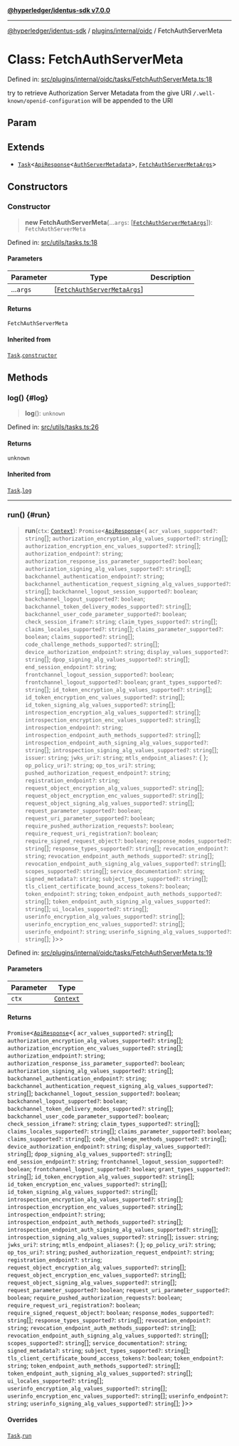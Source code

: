 [**@hyperledger/identus-sdk v7.0.0**](../../../../README.md)

***

[@hyperledger/identus-sdk](../../../../README.md) / [plugins/internal/oidc](../README.md) / FetchAuthServerMeta

# Class: FetchAuthServerMeta

Defined in: [src/plugins/internal/oidc/tasks/FetchAuthServerMeta.ts:18](https://github.com/hyperledger/identus-edge-agent-sdk-ts/blob/96423ee84b124a31ce63036d9d623d1cb73a13c2/src/plugins/internal/oidc/tasks/FetchAuthServerMeta.ts#L18)

try to retrieve Authorization Server Metadata from the give URI
`/.well-known/openid-configuration` will be appended to the URI

## Param

## Extends

- [`Task`](../../../../overview/namespaces/Utils/classes/Task.md)\<[`ApiResponse`](../../../../overview/namespaces/Domain/classes/ApiResponse.md)\<[`AuthServerMetadata`](../type-aliases/AuthServerMetadata.md)\>, [`FetchAuthServerMetaArgs`](../interfaces/FetchAuthServerMetaArgs.md)\>

## Constructors

### Constructor

> **new FetchAuthServerMeta**(...`args`: \[[`FetchAuthServerMetaArgs`](../interfaces/FetchAuthServerMetaArgs.md)\]): `FetchAuthServerMeta`

Defined in: [src/utils/tasks.ts:18](https://github.com/hyperledger/identus-edge-agent-sdk-ts/blob/96423ee84b124a31ce63036d9d623d1cb73a13c2/src/utils/tasks.ts#L18)

#### Parameters

| Parameter | Type | Description |
| ------ | ------ | ------ |
| ...`args` | \[[`FetchAuthServerMetaArgs`](../interfaces/FetchAuthServerMetaArgs.md)\] |  |

#### Returns

`FetchAuthServerMeta`

#### Inherited from

[`Task`](../../../../overview/namespaces/Utils/classes/Task.md).[`constructor`](../../../../overview/namespaces/Utils/classes/Task.md#constructor)

## Methods

### log() {#log}

> **log**(): `unknown`

Defined in: [src/utils/tasks.ts:26](https://github.com/hyperledger/identus-edge-agent-sdk-ts/blob/96423ee84b124a31ce63036d9d623d1cb73a13c2/src/utils/tasks.ts#L26)

#### Returns

`unknown`

#### Inherited from

[`Task`](../../../../overview/namespaces/Utils/classes/Task.md).[`log`](../../../../overview/namespaces/Utils/classes/Task.md#log)

***

### run() {#run}

> **run**(`ctx`: [`Context`](../type-aliases/Context.md)): `Promise`\<[`ApiResponse`](../../../../overview/namespaces/Domain/classes/ApiResponse.md)\<\{ `acr_values_supported?`: `string`[]; `authorization_encryption_alg_values_supported?`: `string`[]; `authorization_encryption_enc_values_supported?`: `string`[]; `authorization_endpoint?`: `string`; `authorization_response_iss_parameter_supported?`: `boolean`; `authorization_signing_alg_values_supported?`: `string`[]; `backchannel_authentication_endpoint?`: `string`; `backchannel_authentication_request_signing_alg_values_supported?`: `string`[]; `backchannel_logout_session_supported?`: `boolean`; `backchannel_logout_supported?`: `boolean`; `backchannel_token_delivery_modes_supported?`: `string`[]; `backchannel_user_code_parameter_supported?`: `boolean`; `check_session_iframe?`: `string`; `claim_types_supported?`: `string`[]; `claims_locales_supported?`: `string`[]; `claims_parameter_supported?`: `boolean`; `claims_supported?`: `string`[]; `code_challenge_methods_supported?`: `string`[]; `device_authorization_endpoint?`: `string`; `display_values_supported?`: `string`[]; `dpop_signing_alg_values_supported?`: `string`[]; `end_session_endpoint?`: `string`; `frontchannel_logout_session_supported?`: `boolean`; `frontchannel_logout_supported?`: `boolean`; `grant_types_supported?`: `string`[]; `id_token_encryption_alg_values_supported?`: `string`[]; `id_token_encryption_enc_values_supported?`: `string`[]; `id_token_signing_alg_values_supported?`: `string`[]; `introspection_encryption_alg_values_supported?`: `string`[]; `introspection_encryption_enc_values_supported?`: `string`[]; `introspection_endpoint?`: `string`; `introspection_endpoint_auth_methods_supported?`: `string`[]; `introspection_endpoint_auth_signing_alg_values_supported?`: `string`[]; `introspection_signing_alg_values_supported?`: `string`[]; `issuer`: `string`; `jwks_uri?`: `string`; `mtls_endpoint_aliases?`: \{ \}; `op_policy_uri?`: `string`; `op_tos_uri?`: `string`; `pushed_authorization_request_endpoint?`: `string`; `registration_endpoint?`: `string`; `request_object_encryption_alg_values_supported?`: `string`[]; `request_object_encryption_enc_values_supported?`: `string`[]; `request_object_signing_alg_values_supported?`: `string`[]; `request_parameter_supported?`: `boolean`; `request_uri_parameter_supported?`: `boolean`; `require_pushed_authorization_requests?`: `boolean`; `require_request_uri_registration?`: `boolean`; `require_signed_request_object?`: `boolean`; `response_modes_supported?`: `string`[]; `response_types_supported?`: `string`[]; `revocation_endpoint?`: `string`; `revocation_endpoint_auth_methods_supported?`: `string`[]; `revocation_endpoint_auth_signing_alg_values_supported?`: `string`[]; `scopes_supported?`: `string`[]; `service_documentation?`: `string`; `signed_metadata?`: `string`; `subject_types_supported?`: `string`[]; `tls_client_certificate_bound_access_tokens?`: `boolean`; `token_endpoint?`: `string`; `token_endpoint_auth_methods_supported?`: `string`[]; `token_endpoint_auth_signing_alg_values_supported?`: `string`[]; `ui_locales_supported?`: `string`[]; `userinfo_encryption_alg_values_supported?`: `string`[]; `userinfo_encryption_enc_values_supported?`: `string`[]; `userinfo_endpoint?`: `string`; `userinfo_signing_alg_values_supported?`: `string`[]; \}\>\>

Defined in: [src/plugins/internal/oidc/tasks/FetchAuthServerMeta.ts:19](https://github.com/hyperledger/identus-edge-agent-sdk-ts/blob/96423ee84b124a31ce63036d9d623d1cb73a13c2/src/plugins/internal/oidc/tasks/FetchAuthServerMeta.ts#L19)

#### Parameters

| Parameter | Type |
| ------ | ------ |
| `ctx` | [`Context`](../type-aliases/Context.md) |

#### Returns

`Promise`\<[`ApiResponse`](../../../../overview/namespaces/Domain/classes/ApiResponse.md)\<\{ `acr_values_supported?`: `string`[]; `authorization_encryption_alg_values_supported?`: `string`[]; `authorization_encryption_enc_values_supported?`: `string`[]; `authorization_endpoint?`: `string`; `authorization_response_iss_parameter_supported?`: `boolean`; `authorization_signing_alg_values_supported?`: `string`[]; `backchannel_authentication_endpoint?`: `string`; `backchannel_authentication_request_signing_alg_values_supported?`: `string`[]; `backchannel_logout_session_supported?`: `boolean`; `backchannel_logout_supported?`: `boolean`; `backchannel_token_delivery_modes_supported?`: `string`[]; `backchannel_user_code_parameter_supported?`: `boolean`; `check_session_iframe?`: `string`; `claim_types_supported?`: `string`[]; `claims_locales_supported?`: `string`[]; `claims_parameter_supported?`: `boolean`; `claims_supported?`: `string`[]; `code_challenge_methods_supported?`: `string`[]; `device_authorization_endpoint?`: `string`; `display_values_supported?`: `string`[]; `dpop_signing_alg_values_supported?`: `string`[]; `end_session_endpoint?`: `string`; `frontchannel_logout_session_supported?`: `boolean`; `frontchannel_logout_supported?`: `boolean`; `grant_types_supported?`: `string`[]; `id_token_encryption_alg_values_supported?`: `string`[]; `id_token_encryption_enc_values_supported?`: `string`[]; `id_token_signing_alg_values_supported?`: `string`[]; `introspection_encryption_alg_values_supported?`: `string`[]; `introspection_encryption_enc_values_supported?`: `string`[]; `introspection_endpoint?`: `string`; `introspection_endpoint_auth_methods_supported?`: `string`[]; `introspection_endpoint_auth_signing_alg_values_supported?`: `string`[]; `introspection_signing_alg_values_supported?`: `string`[]; `issuer`: `string`; `jwks_uri?`: `string`; `mtls_endpoint_aliases?`: \{ \}; `op_policy_uri?`: `string`; `op_tos_uri?`: `string`; `pushed_authorization_request_endpoint?`: `string`; `registration_endpoint?`: `string`; `request_object_encryption_alg_values_supported?`: `string`[]; `request_object_encryption_enc_values_supported?`: `string`[]; `request_object_signing_alg_values_supported?`: `string`[]; `request_parameter_supported?`: `boolean`; `request_uri_parameter_supported?`: `boolean`; `require_pushed_authorization_requests?`: `boolean`; `require_request_uri_registration?`: `boolean`; `require_signed_request_object?`: `boolean`; `response_modes_supported?`: `string`[]; `response_types_supported?`: `string`[]; `revocation_endpoint?`: `string`; `revocation_endpoint_auth_methods_supported?`: `string`[]; `revocation_endpoint_auth_signing_alg_values_supported?`: `string`[]; `scopes_supported?`: `string`[]; `service_documentation?`: `string`; `signed_metadata?`: `string`; `subject_types_supported?`: `string`[]; `tls_client_certificate_bound_access_tokens?`: `boolean`; `token_endpoint?`: `string`; `token_endpoint_auth_methods_supported?`: `string`[]; `token_endpoint_auth_signing_alg_values_supported?`: `string`[]; `ui_locales_supported?`: `string`[]; `userinfo_encryption_alg_values_supported?`: `string`[]; `userinfo_encryption_enc_values_supported?`: `string`[]; `userinfo_endpoint?`: `string`; `userinfo_signing_alg_values_supported?`: `string`[]; \}\>\>

#### Overrides

[`Task`](../../../../overview/namespaces/Utils/classes/Task.md).[`run`](../../../../overview/namespaces/Utils/classes/Task.md#run)
